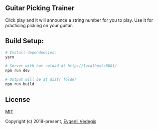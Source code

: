 ## Guitar Picking Trainer

Click play and it will announce a string number for you to play.  Use it for practicing picking on your guitar.

## Build Setup:

``` bash
# Install dependencies:
yarn

# Server with hot reload at http://localhost:8081/
npm run dev

# Output will be at dist/ folder
npm run build
```

## License
[MIT](./LICENSE)

Copyright (c) 2018-present, [Evgenii Vedegis](https://github.com/vedees)

